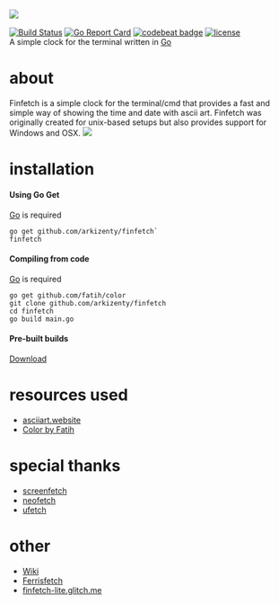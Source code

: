### ![](https://raw.githubusercontent.com/arkizenty/assets/master/finfetch/finfetch.png)
[![Build Status](https://travis-ci.org/arkizenty/finfetch.svg?branch=master)](https://travis-ci.org/arkizenty/finfetch)
[![Go Report Card](https://goreportcard.com/badge/github.com/arkizenty/finfetch)](https://goreportcard.com/report/github.com/arkizenty/finfetch)
[![codebeat badge](https://codebeat.co/badges/f27bb3fd-a9a0-4cbc-881d-a960e4405fa5)](https://codebeat.co/projects/github-com-arkizenty-finfetch-master)
[![license](https://img.shields.io/github/license/arkizenty/finfetch.svg)](https://raw.githubusercontent.com/arkizenty/finfetch/master/LICENSE)
<br/>
A simple clock for the terminal written in [Go]

# about
Finfetch is a simple clock for the terminal/cmd that provides a fast and simple way of showing the time and date with ascii art. Finfetch was originally created for unix-based setups but also provides support for Windows and OSX.
![](https://raw.githubusercontent.com/arkizenty/assets/master/finfetch/finfetch_2.png)

# installation
#### Using Go Get
[Go] is required
```
go get github.com/arkizenty/finfetch`
finfetch
```
#### Compiling from code
[Go] is required
```
go get github.com/fatih/color
git clone github.com/arkizenty/finfetch
cd finfetch
go build main.go
```
#### Pre-built builds
[Download](https://github.com/arkizenty/finfetch/releases)

# resources used
 * [asciiart.website](https://asciiart.website)
 * [Color by Fatih](https://github.com/fatih/color)

# special thanks
 * [screenfetch](https://github.com/KittyKatt/screenFetch)
 * [neofetch](https://github.com/dylanaraps/neofetch)
 * [ufetch](https://gitlab.com/jschx/ufetch)
 
# other
 * [Wiki](https://github.com/arkizenty/finfetch/wiki)
 * [Ferrisfetch](https://github.com/arkizenty/ferrisfetch)
 * [finfetch-lite.glitch.me](https://finfetch-lite.glitch.me/)
 
 [Go]: https://golang.org/

<meta content="Finfetch" property="og:title">
<meta content="A simple command line tool used to show time written in Go " property="og:description">
<meta content="Finfetch" property="og:site_name">
<meta content='https://raw.githubusercontent.com/arkizenty/assets/master/finfetch/finfetch.png' property='og:image'>
